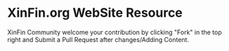 # XinFin.org WebSite Resource

XinFin Community welcome your contribution by clicking "Fork" in the top right and Submit a Pull Request after changes/Adding Content. 
